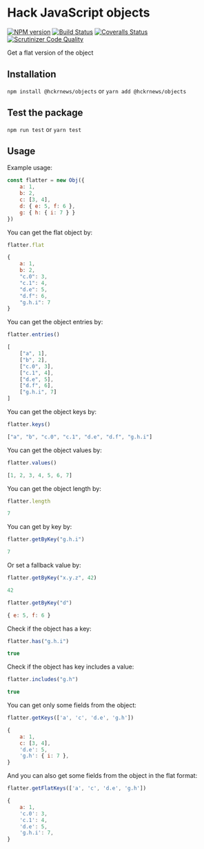 # Hack JavaScript objects

[![NPM version][npm-image]][npm-url] [![Build Status][travis-image]][travis-url] [![Coveralls Status][coveralls-image]][coveralls-url] [![Scrutinizer Code Quality][scrutinizer-image]][scrutinizer-url]

Get a flat version of the object

## Installation

`npm install @hckrnews/objects`
or
`yarn add @hckrnews/objects`

## Test the package

`npm run test`
or
`yarn test`

## Usage

Example usage:
```javascript
const flatter = new Obj({
    a: 1,
    b: 2,
    c: [3, 4],
    d: { e: 5, f: 6 },
    g: { h: { i: 7 } }
})
```

You can get the flat object by:
```javascript
flatter.flat

{
    a: 1,
    b: 2,
    "c.0": 3,
    "c.1": 4,
    "d.e": 5,
    "d.f": 6,
    "g.h.i": 7
}
```

You can get the object entries by:
```javascript
flatter.entries()

[
    ["a", 1],
    ["b", 2],
    ["c.0", 3],
    ["c.1", 4],
    ["d.e", 5],
    ["d.f", 6],
    ["g.h.i", 7]
]
```

You can get the object keys by:
```javascript
flatter.keys()

["a", "b", "c.0", "c.1", "d.e", "d.f", "g.h.i"]
```

You can get the object values by:
```javascript
flatter.values()

[1, 2, 3, 4, 5, 6, 7]
```

You can get the object length by:
```javascript
flatter.length

7
```

You can get by key by:
```javascript
flatter.getByKey("g.h.i")

7
```

Or set a fallback value by:
```javascript
flatter.getByKey("x.y.z", 42)

42
```

```javascript
flatter.getByKey("d")

{ e: 5, f: 6 }
```

Check if the object has a key:
```javascript
flatter.has("g.h.i")

true
```

Check if the object has key includes a value:
```javascript
flatter.includes("g.h")

true
```

You can get only some fields from the object:
```javascript
flatter.getKeys(['a', 'c', 'd.e', 'g.h'])

{
    a: 1,
    c: [3, 4],
    'd.e': 5,
    'g.h': { i: 7 },
}
```

And you can also get some fields from the object in the flat format:
```javascript
flatter.getFlatKeys(['a', 'c', 'd.e', 'g.h'])

{
    a: 1,
    'c.0': 3,
    'c.1': 4,
    'd.e': 5,
    'g.h.i': 7,
}
```

[npm-url]: https://www.npmjs.com/package/@hckrnews/objects
[npm-image]: https://img.shields.io/npm/v/@hckrnews/objects.svg
[travis-url]: https://travis-ci.org/hckrnews/objects
[travis-image]: https://img.shields.io/travis/hckrnews/objects/master.svg
[coveralls-url]: https://coveralls.io/r/hckrnews/objects
[coveralls-image]: https://img.shields.io/coveralls/hckrnews/objects/master.svg
[scrutinizer-url]: https://scrutinizer-ci.com/g/hckrnews/objects/?branch=master
[scrutinizer-image]: https://scrutinizer-ci.com/g/hckrnews/objects/badges/quality-score.png?b=master
